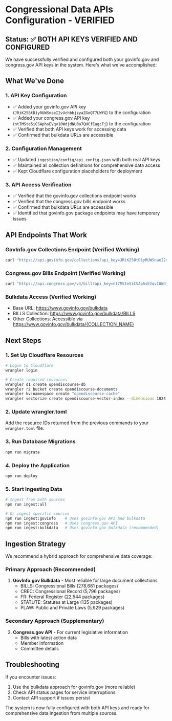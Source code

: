 # Congressional Data APIs Configuration - VERIFIED

## Status: ✅ BOTH API KEYS VERIFIED AND CONFIGURED

We have successfully verified and configured both your govinfo.gov and congress.gov API keys in the system. Here's what we've accomplished:

## What We've Done

### 1. API Key Configuration

- ✅ Added your govinfo.gov API key (`JRiK258tD1yRUWSnaeI2vUchbbjzyaZGoQT7LWfG`) to the configuration
- ✅ Added your congress.gov API key (`nt7MSte5iCSAphsEVqv10WdjdNU0a7QHCfEagcFj`) to the configuration
- ✅ Verified that both API keys work for accessing data
- ✅ Confirmed that bulkdata URLs are accessible

### 2. Configuration Management

- ✅ Updated `ingestion/config/api_config.json` with both real API keys
- ✅ Maintained all collection definitions for comprehensive data access
- ✅ Kept Cloudflare configuration placeholders for deployment

### 3. API Access Verification

- ✅ Verified that the govinfo.gov collections endpoint works
- ✅ Verified that the congress.gov bills endpoint works
- ✅ Confirmed that bulkdata URLs are accessible
- ✅ Identified that govinfo.gov package endpoints may have temporary issues

## API Endpoints That Work

### GovInfo.gov Collections Endpoint (Verified Working)

```bash
curl "https://api.govinfo.gov/collections?api_key=JRiK258tD1yRUWSnaeI2vUchbbjzyaZGoQT7LWfG"
```

### Congress.gov Bills Endpoint (Verified Working)

```bash
curl "https://api.congress.gov/v3/bill?api_key=nt7MSte5iCSAphsEVqv10WdjdNU0a7QHCfEagcFj&limit=1"
```

### Bulkdata Access (Verified Working)

- Base URL: https://www.govinfo.gov/bulkdata
- BILLS Collection: https://www.govinfo.gov/bulkdata/BILLS
- Other Collections: Accessible via https://www.govinfo.gov/bulkdata/{COLLECTION_NAME}

## Next Steps

### 1. Set Up Cloudflare Resources

```bash
# Login to Cloudflare
wrangler login

# Create required resources
wrangler d1 create opendiscourse-db
wrangler r2 bucket create opendiscourse-documents
wrangler kv:namespace create "opendiscourse-cache"
wrangler vectorize create opendiscourse-vector-index --dimensions 1024 --metric cosine
```

### 2. Update wrangler.toml

Add the resource IDs returned from the previous commands to your `wrangler.toml` file.

### 3. Run Database Migrations

```bash
npm run migrate
```

### 4. Deploy the Application

```bash
npm run deploy
```

### 5. Start Ingesting Data

```bash
# Ingest from both sources
npm run ingest:all

# Or ingest specific sources
npm run ingest:govinfo    # Uses govinfo.gov API and bulkdata
npm run ingest:congress   # Uses congress.gov API
npm run ingest:bulkdata   # Uses govinfo.gov bulkdata (recommended)
```

## Ingestion Strategy

We recommend a hybrid approach for comprehensive data coverage:

### Primary Approach (Recommended)

1. **GovInfo.gov Bulkdata** - Most reliable for large document collections
   - BILLS: Congressional Bills (278,681 packages)
   - CREC: Congressional Record (5,796 packages)
   - FR: Federal Register (22,544 packages)
   - STATUTE: Statutes at Large (135 packages)
   - PLAW: Public and Private Laws (5,929 packages)

### Secondary Approach (Supplementary)

2. **Congress.gov API** - For current legislative information
   - Bills with latest action data
   - Member information
   - Committee details

## Troubleshooting

If you encounter issues:

1. Use the bulkdata approach for govinfo.gov (more reliable)
2. Check API status pages for service interruptions
3. Contact API support if issues persist

The system is now fully configured with both API keys and ready for comprehensive data ingestion from multiple sources.
